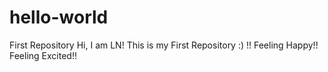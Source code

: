 # hello-world
First Repository
Hi, I am LN! This is my First Repository :) !! 
Feeling Happy!! Feeling Excited!!
